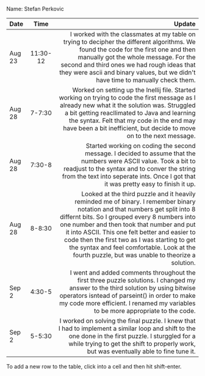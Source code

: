 Name: Stefan Perkovic

| Date   |   Time   |                                                                                                                                                                                                                                                                                                                                                                                                                            Update |
|:-------|:--------:|----------------------------------------------------------------------------------------------------------------------------------------------------------------------------------------------------------------------------------------------------------------------------------------------------------------------------------------------------------------------------------------------------------------------------------:|
| Aug 23 | 11:30-12 |                                                                                                                    I worked with the classmates at my table on trying to decipher the different algorithms. We found the code for the first one and then manually got the whole message. For the second and third ones we had rough ideas that they were ascii and binary values, but we didn't have time to manually check them. |
| Aug 28 |  7-7:30  |                                                                                                              Worked on setting up the Inellij file. Started working on trying to code the first message as I already new what it the solution was. Struggled a bit getting reacllimated to Java and learning the syntax. Felt that my code in the end may have been a bit inefficient, but decide to move on to the next message. |
| Aug 28 |  7:30-8  |                                                                                                                                                                          Started working on coding the second message. I decided to assume that the numbers were ASCII value. Took a bit to readjust to the syntax and to conver the string from the text into seperate ints. Once I got that it was pretty easy to finish it up. |
| Aug 28 |  8-8:30  | Looked at the third puzzle and it heavily reminded me of binary. I remember binary notation and that numbers get split into 8 differnt bits. So I grouped every 8 numbers into one number and then took that number and put it into ASCII. This one felt better and easier to code then the first two as I was starting to get the syntax and feel comfortable. Look at the fourth puzzle, but was unable to theorize a solution. |
| Sep 2  |  4:30-5  |                                                                                                                                                             I went and added comments throughout the first three puzzle solutions. I changed my answer to the third solution by using bitwise operators isntead of parseint() in order to make my code more efficient. I renamed my variables to be more appropriate to the code. |
| Sep 2  |  5-5:30  |                                                                                                                                                                                     I worked on solving the final puzzle. I knew that I had to implement a similar loop and shift to the one done in the first puzzle. I sturggled for a while trying to get the shift to properly work, but was eventually able to fine tune it. |


To add a new row to the table, click into a cell and then hit shift-enter.